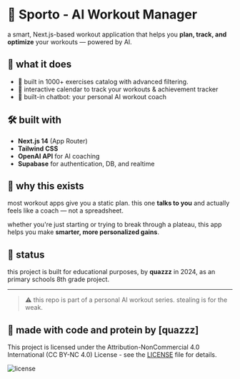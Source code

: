 # 💪 Sporto - AI Workout Manager

a smart, Next.js-based workout application that helps you **plan, track, and optimize** your workouts — powered by AI.

## 🧠 what it does
- 🔄 built in 1000+ exercises catalog with advanced filtering.
- 📅 interactive calendar to track your workouts & achievement tracker
- 💬 built-in chatbot: your personal AI workout coach

## 🛠️ built with
- **Next.js 14** (App Router)
- **Tailwind CSS**
- **OpenAI API** for AI coaching 
- **Supabase** for authentication, DB, and realtime

## 🎯 why this exists
most workout apps give you a static plan. this one **talks to you** and actually feels like a coach — not a spreadsheet.

whether you're just starting or trying to break through a plateau, this app helps you make **smarter, more personalized gains**.

## 🚧 status
this project is built for educational purposes, by **quazzz** in 2024, as an primary schools 8th grade project.


---

> ⚠️ this repo is part of a personal AI workout series. stealing is for the weak.

## 🙌 made with code and protein by [quazzz]


This project is licensed under the Attribution-NonCommercial 4.0 International (CC BY-NC 4.0) License - see the [LICENSE](./LICENSE) file for details.

![license](https://img.shields.io/badge/License-CC%20BY--NC%204.0-blue.svg)
